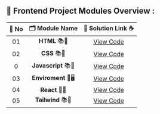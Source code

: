## 🧩 Frontend Project Modules Overview :

| 🔢 **No** | 🗂️ **Module Name**                | 🔗 **Solution Link** ☕ |
|:--------:|:----------------------------------:|:----------------------:|
| 01       | **HTML** 📚🔢     | [View Code](https://github.com/Sangram03/Hackthons-Ideas-used/tree/main/Frontend/Html) |
| 02       | **CSS** 📚🔢     | [View Code](https://github.com/Sangram03/Hackthons-Ideas-used/tree/main/Frontend/Css) |
| 0       | **Javascript** 📚🔢     | [View Code](https://github.com/Sangram03/Hackthons-Ideas-used/tree/main/Frontend/Javascript) |
| 03       | **Enviroment** 🎨🖥️                  | [View Code](https://github.com/Sangram03/Hackthons-Ideas-used/tree/main/Frontend/Enviroment) |
| 04       | **React** 🧠🔧                    | [View Code](https://github.com/Sangram03/Hackthons-Ideas-used/tree/main/Frontend/React) |
| 05       | **Tailwind** 📚🔢     | [View Code](https://github.com/Sangram03/Hackthons-Ideas-used/tree/main/Frontend/Tailwind) |


